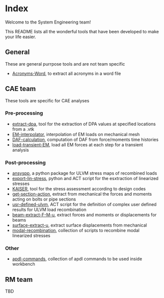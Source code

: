 # Index
Welcome to the System Engineering team!

This README lists all the wonderful tools that have been developed to make your life easier.


## General
These are general purrpose tools and are not team specific

- [Acronyms-Word](https://github.com/Systems-Modelling-Unit-NiER/Acronyms-Word), to extract all acronyms in a word file

## CAE team
These tools are specific for CAE analyses

### Pre-processing
- [extract-dpa](https://github.com/Systems-Modelling-Unit-NiER/extract-dpa), tool for the extraction of DPA values at specified locations from a .vtk
- [EM-interpolator](https://github.com/Systems-Modelling-Unit-NiER/EM-Interpolator), interpolation of EM loads on mechanical mesh
- [DAF-calculation](https://github.com/Systems-Modelling-Unit-NiER/DAF-calculation), computation of DAF from force/moments time histories
- [load-transient-EM](https://github.com/Systems-Modelling-Unit-NiER/load-transient-EM), load all EM forces at each step for a transient analysis

### Post-processing
- [ansyspp](https://github.com/Systems-Modelling-Unit-NiER/ansyspp), a python package for ULVM stress maps of recombined loads
- [export-lin-stress](https://github.com/Systems-Modelling-Unit-NiER/export-lin-stress), python and ACT script for the esxtraction of linearized stresses
- [KAISER](https://github.com/Systems-Modelling-Unit-NiER/KAISER), tool for the stress assessment according to design codes
- [get-section-action](https://github.com/Systems-Modelling-Unit-NiER/get-section-actions), extract from mechanical the forces and moments acting on bolts or pipe sections
- [usr-defined-ulvm](https://github.com/Systems-Modelling-Unit-NiER/usr-defined-ulvm), ACT script for the definition of complex user defined results for ULVM load recombination
- [beam-extract-F-M-u](https://github.com/Systems-Modelling-Unit-NiER/beam-extract-F-M-u), extract forces and moments or displacements for beams
- [surface-extract-u](https://github.com/Systems-Modelling-Unit-NiER/surface-extract-u), extract surface displacements from mechanical
- [modal-recombination](https://github.com/Systems-Modelling-Unit-NiER/modal-recombination), collection of scripts to recombine modal linearized stresses

### Other
- [apdl-commands](https://github.com/Systems-Modelling-Unit-NiER/apdl-commands), collection of apdl commands to be used inside workbench



## RM team
TBD
